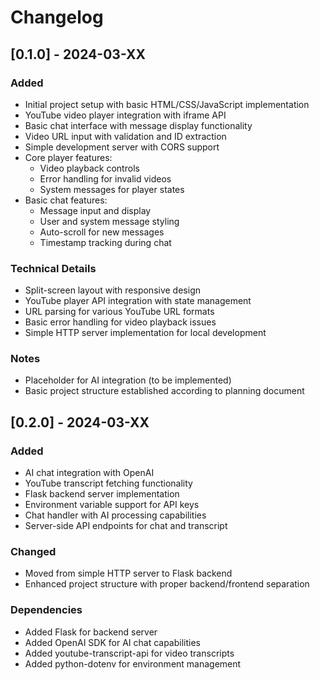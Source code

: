 # Changelog

## [0.1.0] - 2024-03-XX

### Added
- Initial project setup with basic HTML/CSS/JavaScript implementation
- YouTube video player integration with iframe API
- Basic chat interface with message display functionality
- Video URL input with validation and ID extraction
- Simple development server with CORS support
- Core player features:
  - Video playback controls
  - Error handling for invalid videos
  - System messages for player states
- Basic chat features:
  - Message input and display
  - User and system message styling
  - Auto-scroll for new messages
  - Timestamp tracking during chat

### Technical Details
- Split-screen layout with responsive design
- YouTube player API integration with state management
- URL parsing for various YouTube URL formats
- Basic error handling for video playback issues
- Simple HTTP server implementation for local development

### Notes
- Placeholder for AI integration (to be implemented)
- Basic project structure established according to planning document

## [0.2.0] - 2024-03-XX

### Added
- AI chat integration with OpenAI
- YouTube transcript fetching functionality
- Flask backend server implementation
- Environment variable support for API keys
- Chat handler with AI processing capabilities
- Server-side API endpoints for chat and transcript

### Changed
- Moved from simple HTTP server to Flask backend
- Enhanced project structure with proper backend/frontend separation

### Dependencies
- Added Flask for backend server
- Added OpenAI SDK for AI chat capabilities
- Added youtube-transcript-api for video transcripts
- Added python-dotenv for environment management